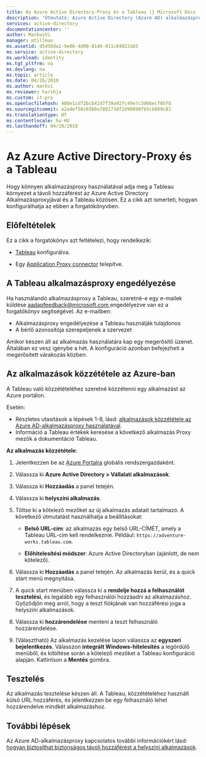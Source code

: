 ```yaml
---
title: Az Azure Active Directory-Proxy és a Tableau |} Microsoft Docs
description: 'Útmutató: Azure Active Directory (Azure AD) alkalmazásproxy használatával adja meg a távelérés a Tableau üzembe helyezésére.  .'
services: active-directory
documentationcenter: ''
author: MarkusVi
manager: mtillman
ms.assetid: d5450da1-9e06-4d08-8146-011c84922ab5
ms.service: active-directory
ms.workload: identity
ms.tgt_pltfrm: na
ms.devlang: na
ms.topic: article
ms.date: 04/26/2018
ms.author: markvi
ms.reviewer: harshja
ms.custom: it-pro
ms.openlocfilehash: 480e1cd72bcb42d7f39a92fc49e7c3d66ecf05f8
ms.sourcegitcommit: e2adef58c03b0a780173df2d988907b5cb809c82
ms.translationtype: HT
ms.contentlocale: hu-HU
ms.lasthandoff: 04/28/2018
---
```

# <a name="azure-active-directory-application-proxy-and-tableau"></a>Az Azure Active Directory-Proxy és a Tableau 

Hogy könnyen alkalmazásproxy használatával adja meg a Tableau környezet a távoli hozzáférést az Azure Active Directory Alkalmazásproxyjával és a Tableau közösen. Ez a cikk azt ismerteti, hogyan konfigurálhatja az ebben a forgatókönyvben.  

## <a name="prerequisites"></a>Előfeltételek 

Ez a cikk a forgatókönyv azt feltételezi, hogy rendelkezik:

- [Tableau](https://onlinehelp.tableau.com/current/server/en-us/proxy.htm#reverse-proxy-server) konfigurálva. 

- Egy [Application Proxy connector](active-directory-application-proxy-enable.md) telepítve. 

 

## <a name="enabling-application-proxy-for-tableau"></a>A Tableau alkalmazásproxy engedélyezése 

Ha használandó alkalmazásproxy a Tableau, szeretné-e egy e-mailek küldése [ aadapfeedback@microsoft.com ](mailto:aadapfeedback@microsoft.com) engedélyezve van ez a forgatókönyv segítségével.
Az e-mailben:

-   Alkalmazásproxy engedélyezése a Tableau használják tulajdonos
-   A bérlő azonosítója szerepeljenek a szervezet    

Amikor készen áll az alkalmazás használatára kap egy megerősítő üzenet. Általában ez vesz igénybe a hét. A konfiguráció azonban befejezheti a megerősített várakozás közben.


 

## <a name="publish-your-applications-in-azure"></a>Az alkalmazások közzététele az Azure-ban 

A Tableau való közzétételéhez szeretné közzétenni egy alkalmazást az Azure portálon.

Esetén:

- Részletes utasítások a lépések 1-8, lásd: [alkalmazások közzététele az Azure AD-alkalmazásproxy használatával](application-proxy-publish-azure-portal.md). 
- Információ a Tableau értékek keresése a következő alkalmazás Proxy mezők a dokumentáció Tableau.  

**Az alkalmazás közzététele**: 


1. Jelentkezzen be az [Azure Portalra](https://portal.azure.com) globális rendszergazdaként. 

2. Válassza ki **Azure Active Directory > Vállalati alkalmazások**. 

3. Válassza ki **Hozzáadás** a panel tetején. 

4. Válassza ki **helyszíni alkalmazás**. 

5. Töltse ki a kötelező mezőket az új alkalmazás adatait tartalmazó. A következő útmutatást használhatja a beállításokat: 

    - **Belső URL-cím**: az alkalmazás egy belső URL-CÍMÉT, amely a Tableau URL-cím kell rendelkeznie. Például: `https://adventure-works.tableau.com`. 

    - **Előhitelesítési módszer**: Azure Active Directoryban (ajánlott, de nem kötelező). 

6. Válassza ki **Hozzáadás** a panel tetején. Az alkalmazás kerül, és a quick start menü megnyitása. 

7. A quick start menüben válassza ki a **rendelje hozzá a felhasználót tesztelési**, és legalább egy felhasználói hozzáadni az alkalmazáshoz. Győződjön meg arról, hogy a teszt fiókjának van hozzáférési joga a helyszíni alkalmazások. 

8. Válassza ki **hozzárendelése** menteni a teszt felhasználó hozzárendelése. 

9. (Választható) Az alkalmazás kezelése lapon válassza az **egyszeri bejelentkezés**. Válasszon **integrált Windows-hitelesítés** a legördülő menüből, és kitöltése során a kötelező mezőket a Tableau konfiguráció alapján. Kattintson a **Mentés** gombra. 

 

## <a name="testing"></a>Tesztelés 

Az alkalmazás tesztelése készen áll. A Tableau, közzétételéhez használt külső URL hozzáférés, és jelentkezzen be egy felhasználó lehet hozzárendelve mindkét alkalmazáshoz.



## <a name="next-steps"></a>További lépések

Az Azure AD-alkalmazásproxy kapcsolatos további információkért lásd: [hogyan biztosíthat biztonságos távoli hozzáférést a helyszíni alkalmazások](active-directory-application-proxy-get-started.md).

